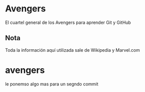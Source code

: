 # Avengers

El cuartel general de los Avengers para aprender Git y GitHub

## Nota
Toda la información aquí utilizada sale de Wikipedia y Marvel.com
# avengers

le ponemso algo mas para un segndo commit